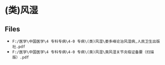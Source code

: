 # (类)风湿

## Files

- `F:/医学\中国医学\4 专科专病\4-0 专病\(类)风湿\娄多峰论治风湿病,人民卫生出版社.pdf`
- `F:/医学\中国医学\4 专科专病\4-0 专病\(类)风湿\类风湿关节炎临证备要（扫描版）.pdf`
